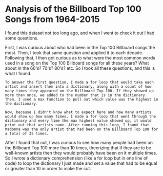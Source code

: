 # Analysis of the Billboard Top 100 Songs from 1964-2015 

I found this dataset not too long ago, and when I went to check it out I had some questions.

First, I was curious about who had been in the Top 100 Billboard songs the most.
Then, I took that same question and applied it to each decade.
Following that, I then got curious as to what were the most common words used in a song on the Top 100 Billboard songs for all these years? What about in the 60's? 70's? 80's? etc.
So I took all these questions, and this is what I found.

	To answer the first question, I made a for loop that would take each artist and insert them into a dictionary, along with a count of how many times they appeared on the Billboard Top 100. If they showed up more than once, we added to the number that is in the dictionary. Then, I used a max function to pull out which value was the highest in the dictionary. 

	Now, because I didn't know what to expect here and how many artists would show up how many times, I made a for loop that went through the dictionary and every time the max highest value showed up, it would print out that artists name. After running this loop, I found that Madonna was the only artist that had been on the Billboard Top 100 for a total of 35 times.

After I found that out, I was curious to see how many people had been on the Billboard Top 100 more than 10 times, theorizing that if they are to be well-known artists then they would probably have been on it multiple times. So I wrote a dictionary comprehension (like a for loop but in one line of code) to loop the dictionary I just made and set a value that had to be equal or greater than 10 in order to make the cut.